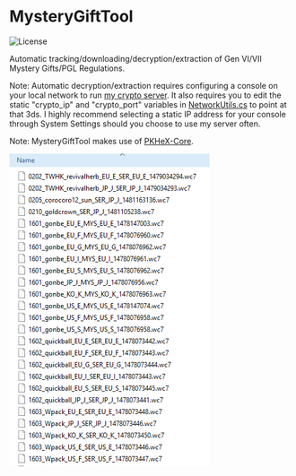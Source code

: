 # MysteryGiftTool
![License](https://img.shields.io/badge/License-GPLv3-blue.svg)

Automatic tracking/downloading/decryption/extraction of Gen VI/VII Mystery Gifts/PGL Regulations.

Note: Automatic decryption/extraction requires configuring a console on your local network to run [my crypto server](https://github.com/SciresM/3ds-crypto-server). It also requires you to edit the static "crypto_ip" and "crypto_port" variables in [NetworkUtils.cs](/MysteryGiftTool/NetworkUtils.cs) to point at that 3ds. I highly recommend selecting a static IP address for your console through System Settings should you choose to use my server often.

Note: MysteryGiftTool makes use of [PKHeX-Core](https://github.com/kwsch/PKHeX).

![Example of extracted mystery gifts](/img/example.PNG)
